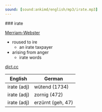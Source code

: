 ```yaml
---
sound: [sound:ankimd/english/mp3/irate.mp3]
---
```


\### irate

[Merriam-Webster](https://www.merriam-webster.com/dictionary/irate)

- roused to ire
    - an irate taxpayer
- arising from anger
    - irate words

[dict.cc](https://www.dict.cc/irate)

| English        | German       |
| -------------- | ------------ |
| irate (adj) | wütend (1734) |
| irate (adj) | zornig (472) |
| irate (adj) | erzürnt (geh, 47) |
